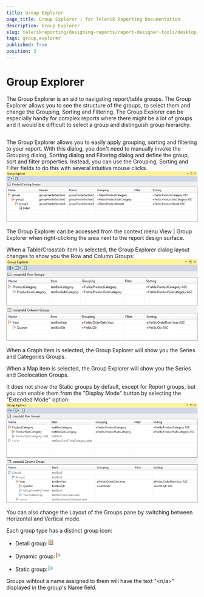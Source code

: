 ```yaml
---
title: Group Explorer
page_title: Group Explorer | for Telerik Reporting Documentation
description: Group Explorer
slug: telerikreporting/designing-reports/report-designer-tools/desktop-designers/tools/group-explorer
tags: group,explorer
published: True
position: 3
---
```


# Group Explorer



The Group Explorer is an aid to navigating report/table groups. The Group Explorer allows you to see the structure of the groups, to select them and change the Grouping, Sorting and Filtering. The Group Explorer can be especially handy for complex reports where there might be a lot of groups and it would be difficult to select a group and distinguish group hierarchy.

## 

The Group Explorer allows you to easily apply grouping, sorting and filtering to your report. With this dialog, you don't need to manually invoke the Grouping dialog, Sorting dialog and Filtering dialog and define the group, sort and filter properties. Instead, you can use the Grouping, Sorting and Filter fields to do this with several intuitive mouse clicks.![](images/GroupExplorerReport.PNG)

The Group Explorer can be accessed from the context menu View | Group Explorer when right-clicking the area next to the report design surface.
        



When a Table/Crosstab item is selected, the Group Explorer dialog layout changes to show you the Row and Column Groups:![](images/GroupExplorerStandardMode.PNG)

When a Graph item is selected, the Group Explorer will show you the Series and Categories Groups.

When a Map item is selected, the Group Explorer will show you the Series and Geolocation Groups.



It does not show the Static groups by default, except for Report groups, but you can enable them from the "Display Mode" button
          by selecting the "Extended Mode" option:
        ![](images/GroupExplorerAdvancedMode.PNG)

You can also change the Layout of the Groups pane by switching between Horizontal and Vertical mode.

Each group type has a distinct group icon:

* Detail group:![Group Explorer Detail Icon](images/GroupExplorerDetailIcon.png)

* Dynamic group:![Group Explorer Dynamic Icon](images/GroupExplorerDynamicIcon.png)

* Static group:![Group Explorer Static Icon](images/GroupExplorerStaticIcon.png)

Groups wihtout a name assigned to them will have the text "<n/a>" displayed in the group's Name field.
